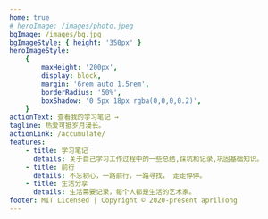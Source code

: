 ```yaml
---
home: true
# heroImage: /images/photo.jpeg
bgImage: /images/bg.jpg
bgImageStyle: { height: '350px' }
heroImageStyle:
    {
        maxHeight: '200px',
        display: block,
        margin: '6rem auto 1.5rem',
        borderRadius: '50%',
        boxShadow: '0 5px 18px rgba(0,0,0,0.2)',
    }
actionText: 查看我的学习笔记 →
tagline: 热爱可抵岁月漫长。
actionLink: /accumulate/
features:
    - title: 学习笔记
      details: 关于自己学习工作过程中的一些总结,踩坑和记录,巩固基础知识。
    - title: 前行
      details: 不忘初心，一路前行，一路寻找， 走走停停。
    - title: 生活分享
      details: 生活需要记录，每个人都是生活的艺术家。
footer: MIT Licensed | Copyright © 2020-present aprilTong
---
```


<Count></Count>

